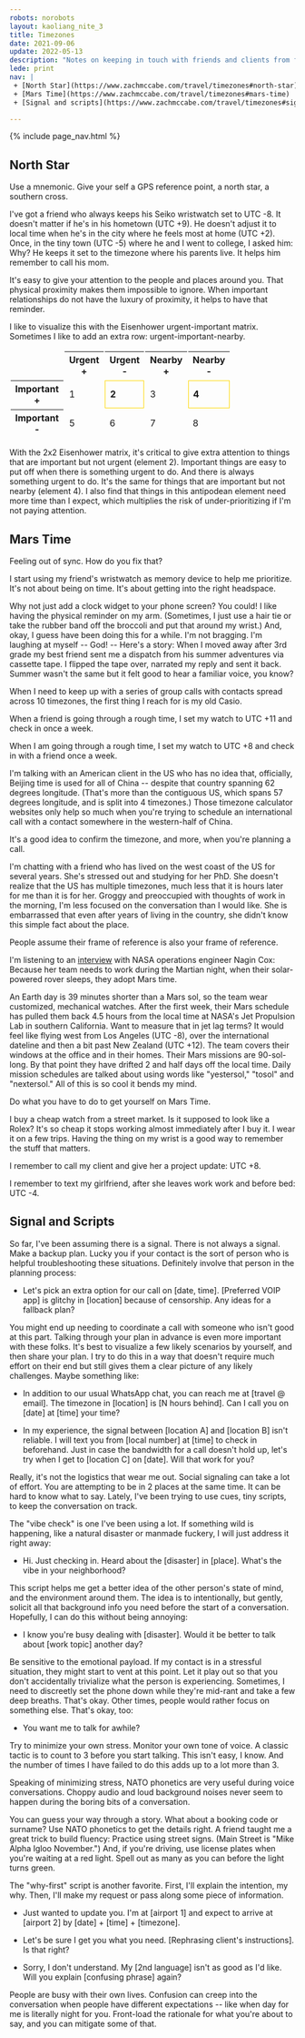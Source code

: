 ```yaml
---
robots: norobots
layout: kaoliang_nite_3
title: Timezones
date: 2021-09-06
update: 2022-05-13
description: "Notes on keeping in touch with friends and clients from far away. Better long-distance communication starts with your state of mind."
lede: print
nav: | 
 + [North Star](https://www.zachmccabe.com/travel/timezones#north-star)
 + [Mars Time](https://www.zachmccabe.com/travel/timezones#mars-time)
 + [Signal and scripts](https://www.zachmccabe.com/travel/timezones#signals-and-scripts)

---
```



{% include page_nav.html %}

## North Star

Use a mnemonic. Give your self a GPS reference point, a north star, a southern cross.

I've got a friend who always keeps his Seiko wristwatch set to UTC -8. It doesn't matter if he's in his hometown (UTC +9). He doesn't adjust it to local time when he's in the city where he feels most at home (UTC +2). Once, in the tiny town (UTC -5) where he and I went to college, I asked him: Why? He keeps it set to the timezone where his parents live. It helps him remember to call his mom.

It's easy to give your attention to the people and places around you. That physical proximity makes them impossible to ignore. When important relationships do not have the luxury of proximity, it helps to have that reminder.

I like to visualize this with the Eisenhower urgent-important matrix. Sometimes I like to add an extra row: urgent-important-nearby.

<table style="border-collapse:separate;">
  <tr>
    <td></td>
    <th scope="row">Urgent<br/>+</th>
    <th scope="row">Urgent<br/>-</th>
    <th scope="row">Nearby<br/>+</th>
    <th scope="row">Nearby<br/>-</th>
  </tr>
  <tr>
    <th scope="col">Important<br/>+</th>
    <td>1</td>
    <td style="border:1px solid gold; font-weight:bold;">2</td>
    <td>3</td>
    <td style="border:1px solid gold; font-weight:bold;">4</td>
  </tr>
  <tr>
    <th scope="col">Important<br/>-</th>
    <td>5</td>
    <td>6</td>
    <td>7</td>
    <td>8</td>
  </tr>
</table>

With the 2x2 Eisenhower matrix, it's critical to give extra attention to things that are important but not urgent (element 2). Important things are easy to put off when there is something urgent to do. And there is always something urgent to do. It's the same for things that are important but not nearby (element 4). I also find that things in this antipodean element need more time than I expect, which multiplies the risk of under-prioritizing if I'm not paying attention.



## Mars Time

Feeling out of sync. How do you fix that?

I start using my friend's wristwatch as memory device to help me prioritize. It's not about being on time. It's about getting into the right headspace.

Why not just add a clock widget to your phone screen? You could! I like having the physical reminder on my arm. (Sometimes, I just use a hair tie or take the rubber band off the broccoli and put that around my wrist.) And, okay, I guess have been doing this for a while. I'm not bragging. I'm laughing at myself -- God! -- Here's a story: When I moved away after 3rd grade my best friend sent me a dispatch from his summer adventures via cassette tape. I flipped the tape over, narrated my reply and sent it back. Summer wasn't the same but it felt good to hear a familiar voice, you know?

When I need to keep up with a series of group calls with contacts spread across 10 timezones, the first thing I reach for is my old Casio.

When a friend is going through a rough time, I set my watch to UTC +11 and check in once a week.

When I am going through a rough time, I set my watch to UTC +8 and check in with a friend once a week.

I'm talking with an American client in the US who has no idea that, officially, Beijing time is used for all of China -- despite that country spanning 62 degrees longitude. (That's more than the contiguous US, which spans 57 degrees longitude, and is split into 4 timezones.) Those timezone calculator websites only help so much when you're trying to schedule an international call with a contact somewhere in the western-half of China.

It's a good idea to confirm the timezone, and more, when you're planning a call.

I'm chatting with a friend who has lived on the west coast of the US for several years. She's stressed out and studying for her PhD. She doesn't realize that the US has multiple timezones, much less that it is hours later for me than it is for her. Groggy and preoccupied with thoughts of work in the morning, I'm less focused on the conversation than I would like. She is embarrassed that even after years of living in the country, she didn't know this simple fact about the place.

People assume their frame of reference is also your frame of reference.

I'm listening to an [interview] with NASA operations engineer Nagin Cox: Because her team needs to work during the Martian night, when their solar-powered rover sleeps, they adopt Mars time.

An Earth day is 39 minutes shorter than a Mars sol, so the team wear customized, mechanical watches. After the first week, their Mars schedule has pulled them back 4.5 hours from the local time at NASA's Jet Propulsion Lab in southern California. Want to measure that in jet lag terms? It would feel like flying west from Los Angeles (UTC -8), over the international dateline and then a bit past New Zealand (UTC +12). The team covers their windows at the office and in their homes. Their Mars missions are 90-sol-long. By that point they have drifted 2 and half days off the local time. Daily mission schedules are talked about using words like "yestersol," "tosol" and "nextersol." All of this is so cool it bends my mind.

Do what you have to do to get yourself on Mars Time.

I buy a cheap watch from a street market. Is it supposed to look like a Rolex? It's so cheap it stops working almost immediately after I buy it. I wear it on a few trips. Having the thing on my wrist is a good way to remember the stuff that matters.

I remember to call my client and give her a project update: UTC +8.

I remember to text my girlfriend, after she leaves work work and before bed: UTC -4.



## Signal and Scripts

So far, I've been assuming there is a signal. There is not always a signal. Make a backup plan. Lucky you if your contact is the sort of person who is helpful troubleshooting these situations. Definitely involve that person in the planning process:

- Let's pick an extra option for our call on \[date, time\]. \[Preferred VOIP app\] is glitchy in \[location\] because of censorship. Any ideas for a fallback plan?

You might end up needing to coordinate a call with someone who isn't good at this part. Talking through your plan in advance is even more important with these folks. It's best to visualize a few likely scenarios by yourself, and then share your plan. I try to do this in a way that doesn't require much effort on their end but still gives them a clear picture of any likely challenges. Maybe something like:

- In addition to our usual WhatsApp chat, you can reach me at \[travel @ email\]. The timezone in \[location\] is \[N hours behind\]. Can I call you on \[date\] at \[time\] your time?

- In my experience, the signal between \[location A\] and \[location B\] isn't reliable. I will text you from \[local number\] at \[time\] to check in beforehand. Just in case the bandwidth for a call doesn't hold up, let's try when I get to \[location C\] on \[date\]. Will that work for you?

Really, it's not the logistics that wear me out. Social signaling can take a lot of effort. You are attempting to be in 2 places at the same time. It can be hard to know what to say. Lately, I've been trying to use cues, tiny scripts, to keep the conversation on track.

The "vibe check" is one I've been using a lot. If something wild is happening, like a natural disaster or manmade fuckery, I will just address it right away:

- Hi. Just checking in. Heard about the \[disaster\] in \[place\]. What's the vibe in your neighborhood?

This script helps me get a better idea of the other person's state of mind, and the environment around them. The idea is to intentionally, but gently, solicit all that background info you need before the start of a conversation.  Hopefully, I can do this without being annoying:

- I know you're busy dealing with \[disaster\]. Would it be better to talk about \[work topic\] another day?

Be sensitive to the emotional payload. If my contact is in a stressful situation, they might start to vent at this point. Let it play out so that you don't accidentally trivialize what the person is experiencing. Sometimes, I need to discreetly set the phone down while they're mid-rant and take a few deep breaths. That's okay. Other times, people would rather focus on something else. That's okay, too:

- You want me to talk for awhile?

Try to minimize your own stress. Monitor your own tone of voice. A classic tactic is to count to 3 before you start talking.  This isn't easy, I know. And the number of times I have failed to do this adds up to a lot more than 3.

Speaking of minimizing stress, NATO phonetics are very useful during voice conversations. Choppy audio and loud background noises never seem to happen during the boring bits of a conversation.

You can guess your way through a story. What about a booking code or surname? Use NATO phonetics to get the details right. A friend taught me a great trick to build fluency: Practice using street signs. (Main Street is "Mike Alpha Igloo November.") And, if you're driving, use license plates when you're waiting at a red light. Spell out as many as you can before the light turns green.

The "why-first" script is another favorite. First, I'll explain the intention, my why. Then, I'll make my request or pass along some piece of information.

- Just wanted to update you. I'm at \[airport 1\] and expect to arrive at \[airport 2\] by \[date\] + \[time\] + \[timezone\].

- Let's be sure I get you what you need. \[Rephrasing client's instructions\]. Is that right?

- Sorry, I don't understand. My \[2nd language\] isn't as good as I'd like. Will you explain \[confusing phrase\] again?

People are busy with their own lives. Confusion can creep into the conversation when people have different expectations -- like when day for me is literally night for you. Front-load the rationale for what you're about to say, and you can mitigate some of that.



[interview]: https://www.npr.org/2021/02/05/964218185/nagin-cox-what-does-time-on-mars-teach-us-about-time-on-earth
